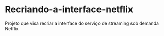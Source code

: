 # Recriando-a-interface-netflix
Projeto que visa recriar a interface do serviço de streaming sob demanda Netflix.
